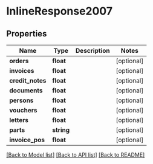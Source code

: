 # InlineResponse2007

## Properties
Name | Type | Description | Notes
------------ | ------------- | ------------- | -------------
**orders** | **float** |  | [optional] 
**invoices** | **float** |  | [optional] 
**credit_notes** | **float** |  | [optional] 
**documents** | **float** |  | [optional] 
**persons** | **float** |  | [optional] 
**vouchers** | **float** |  | [optional] 
**letters** | **float** |  | [optional] 
**parts** | **string** |  | [optional] 
**invoice_pos** | **float** |  | [optional] 

[[Back to Model list]](../../README.md#documentation-for-models) [[Back to API list]](../../README.md#documentation-for-api-endpoints) [[Back to README]](../../README.md)

